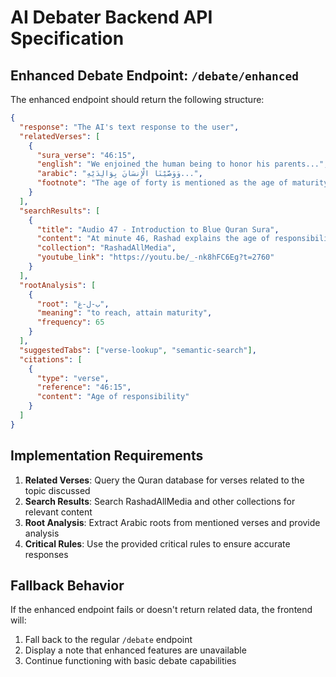 # AI Debater Backend API Specification

## Enhanced Debate Endpoint: `/debate/enhanced`

The enhanced endpoint should return the following structure:

```json
{
  "response": "The AI's text response to the user",
  "relatedVerses": [
    {
      "sura_verse": "46:15",
      "english": "We enjoined the human being to honor his parents...",
      "arabic": "وَوَصَّيْنَا الْإِنسَانَ بِوَالِدَيْهِ...",
      "footnote": "The age of forty is mentioned as the age of maturity"
    }
  ],
  "searchResults": [
    {
      "title": "Audio 47 - Introduction to Blue Quran Sura",
      "content": "At minute 46, Rashad explains the age of responsibility is 40...",
      "collection": "RashadAllMedia",
      "youtube_link": "https://youtu.be/_-nk8hFC6Eg?t=2760"
    }
  ],
  "rootAnalysis": [
    {
      "root": "ب-ل-غ",
      "meaning": "to reach, attain maturity",
      "frequency": 65
    }
  ],
  "suggestedTabs": ["verse-lookup", "semantic-search"],
  "citations": [
    {
      "type": "verse",
      "reference": "46:15",
      "content": "Age of responsibility"
    }
  ]
}
```

## Implementation Requirements

1. **Related Verses**: Query the Quran database for verses related to the topic discussed
2. **Search Results**: Search RashadAllMedia and other collections for relevant content
3. **Root Analysis**: Extract Arabic roots from mentioned verses and provide analysis
4. **Critical Rules**: Use the provided critical rules to ensure accurate responses

## Fallback Behavior

If the enhanced endpoint fails or doesn't return related data, the frontend will:
1. Fall back to the regular `/debate` endpoint
2. Display a note that enhanced features are unavailable
3. Continue functioning with basic debate capabilities